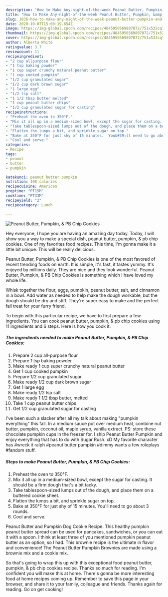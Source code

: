 ```yaml
---
description: "How to Make Any-night-of-the-week Peanut Butter, Pumpkin, &amp;amp; PB Chip Cookies"
title: "How to Make Any-night-of-the-week Peanut Butter, Pumpkin, &amp;amp; PB Chip Cookies"
slug: 1036-how-to-make-any-night-of-the-week-peanut-butter-pumpkin-and-amp-pb-chip-cookies
date: 2020-10-07T15:00:19.654Z
image: https://img-global.cpcdn.com/recipes/4845950569807872/751x532cq70/peanut-butter-pumpkin-pb-chip-cookies-recipe-main-photo.jpg
thumbnail: https://img-global.cpcdn.com/recipes/4845950569807872/751x532cq70/peanut-butter-pumpkin-pb-chip-cookies-recipe-main-photo.jpg
cover: https://img-global.cpcdn.com/recipes/4845950569807872/751x532cq70/peanut-butter-pumpkin-pb-chip-cookies-recipe-main-photo.jpg
author: Alberta White
ratingvalue: 3.7
reviewcount: 11
recipeingredient:
- "2 cup allpurpose flour"
- "1 tsp baking powder"
- "1 cup super crunchy natural peanut butter"
- "1 cup cooked pumpkin"
- "1/2 cup granulated sugar"
- "1/2 cup dark brown sugar"
- "1 large egg"
- "1/2 tsp salt"
- "1 1/2 tbsp butter melted"
- "1 cup peanut butter chips"
- "1/2 cup granulated sugar for casting"
recipeinstructions:
- "Preheat the oven to 350°F."
- "Mix it all up in a medium-sized bowl, except the sugar for casting.  It should be a firm dough that&#39;s a bit tacky."
- "Take tablespoon-sized lumps out of the dough, and place them on a buttered cookie sheet."
- "Flatten the lumps a bit, and sprinkle sugar on top."
- "Bake at 350°F for just shy of 15 minutes.  You&#39;ll need to go about 3 rounds."
- "Cool and serve."
categories:
- Recipe
tags:
- peanut
- butter
- pumpkin

katakunci: peanut butter pumpkin 
nutrition: 108 calories
recipecuisine: American
preptime: "PT15M"
cooktime: "PT33M"
recipeyield: "2"
recipecategory: Lunch

---
```



![Peanut Butter, Pumpkin, &amp; PB Chip Cookies](https://img-global.cpcdn.com/recipes/4845950569807872/751x532cq70/peanut-butter-pumpkin-pb-chip-cookies-recipe-main-photo.jpg)

Hey everyone, I hope you are having an amazing day today. Today, I will show you a way to make a special dish, peanut butter, pumpkin, &amp; pb chip cookies. One of my favorites food recipes. This time, I'm gonna make it a little bit unique. This will be really delicious.

Peanut Butter, Pumpkin, &amp; PB Chip Cookies is one of the most favored of recent trending foods on earth. It is simple, it's fast, it tastes yummy. It's enjoyed by millions daily. They are nice and they look wonderful. Peanut Butter, Pumpkin, &amp; PB Chip Cookies is something which I have loved my whole life.

Whisk together the flour, eggs, pumpkin, peanut butter, salt, and cinnamon in a bowl. Add water as needed to help make the dough workable, but the dough should be dry and stiff. They&#39;re super easy to make and the perfect fall treat for your furry friend.


To begin with this particular recipe, we have to first prepare a few ingredients. You can cook peanut butter, pumpkin, &amp; pb chip cookies using 11 ingredients and 6 steps. Here is how you cook it.

<!--inarticleads1-->

##### The ingredients needed to make Peanut Butter, Pumpkin, &amp; PB Chip Cookies:

1. Prepare 2 cup all-purpose flour
1. Prepare 1 tsp baking powder
1. Make ready 1 cup super crunchy natural peanut butter
1. Get 1 cup cooked pumpkin
1. Prepare 1/2 cup granulated sugar
1. Make ready 1/2 cup dark brown sugar
1. Get 1 large egg
1. Make ready 1/2 tsp salt
1. Make ready 1 1/2 tbsp butter, melted
1. Take 1 cup peanut butter chips
1. Get 1/2 cup granulated sugar for casting


I&#39;ve been such a slacker after all my talk about making &#34;pumpkin everything&#34; this fall. In a medium sauce pot over medium heat, combine nut butter, pumpkin, coconut oil, maple syrup, vanilla extract. PS: store these chocolate pumpkin cups in the freezer for. I ship Peanut Butter Pumpkin and enjoy everything that has to do with Sugar Rush. xD My favorite character has #wreck it ralph #peanut butter pumpkin #dimmy wants a few roleplays #fandom stuff. 

<!--inarticleads2-->

##### Steps to make Peanut Butter, Pumpkin, &amp; PB Chip Cookies:

1. Preheat the oven to 350°F.
1. Mix it all up in a medium-sized bowl, except the sugar for casting.  It should be a firm dough that&#39;s a bit tacky.
1. Take tablespoon-sized lumps out of the dough, and place them on a buttered cookie sheet.
1. Flatten the lumps a bit, and sprinkle sugar on top.
1. Bake at 350°F for just shy of 15 minutes.  You&#39;ll need to go about 3 rounds.
1. Cool and serve.


Peanut Butter and Pumpkin Dog Cookie Recipe. This healthy pumpkin peanut butter spread can be used for pancakes, sandwiches, or you can eat it with a spoon. I think at least three of you mentioned pumpkin peanut butter as an option, so I had. This brownie recipe is the ultimate in flavor and convenience! The Peanut Butter Pumpkin Brownies are made using a brownie mix and a cookie mix. 

So that's going to wrap this up with this exceptional food peanut butter, pumpkin, &amp; pb chip cookies recipe. Thanks so much for reading. I'm confident you will make this at home. There's gonna be more interesting food at home recipes coming up. Remember to save this page in your browser, and share it to your family, colleague and friends. Thanks again for reading. Go on get cooking!
